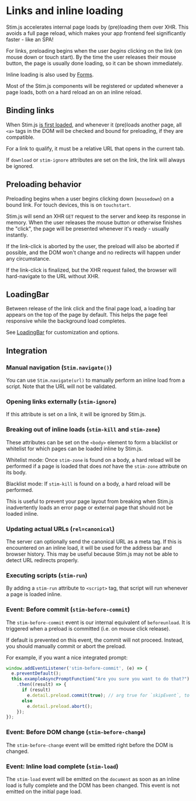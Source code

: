 # Links and inline loading
Stim.js accelerates internal page loads by (pre)loading them over XHR. This avoids a full page reload, which makes your app frontend feel significantly faster - like an SPA!

For links, preloading begins when the user *begins* clicking on the link (on mouse down or touch start). By the time the user releases their mouse button, the page is usually done loading, so it can be shown immediately.

Inline loading is also used by [Forms](./forms.md).

Most of the Stim.js components will be registered or updated whenever a page loads, both on a hard reload an on an inline reload. 

## Binding links
When Stim.js [is first loaded](installation.md), and whenever it (pre)loads another page, all `<a>` tags in the DOM will be checked and bound for preloading, if they are compatible.

For a link to qualify, it must be a relative URL that opens in the current tab.

If `download` or `stim-ignore` attributes are set on the link, the link will always be ignored.

## Preloading behavior
Preloading begins when a user begins clicking down (`mousedown`) on a bound link. For touch devices, this is on `touchstart`.

Stim.js will send an XHR `GET` request to the server and keep its response in memory. When the user releases the mouse button or otherwise finishes the "click", the page will be presented whenever it's ready - usually instantly.


If the link-click is aborted by the user, the preload will also be aborted if possible, and the DOM won't change and no redirects will happen under any circumstance.

If the link-click is finalized, but the XHR request failed, the browser will hard-navigate to the URL without XHR.

## LoadingBar
Between release of the link click and the final page load, a loading bar appears on the top of the page by default. This helps the page feel responsive while the background load completes. 

See [LoadingBar](./loadingbar.md) for customization and options.

## Integration

### Manual navigation (`Stim.navigate()`)
You can use `Stim.navigate(url)` to manually perform an inline load from a script. Note that the URL will not be validated.

### Opening links externally (`stim-ignore`)
If this attribute is set on a link, it will be ignored by Stim.js.

### Breaking out of inline loads (`stim-kill` and `stim-zone`)
These attributes can be set on the `<body>` element to form a blacklist or whitelist for which pages can be loaded inline by Stim.js.

Whitelist mode: Once `stim-zone` is found on a body, a hard reload will be performed if a page is loaded that does *not* have the `stim-zone` attribute on its body.

Blacklist mode: If `stim-kill` is found on a body, a hard reload will be performed.

This is useful to prevent your page layout from breaking when Stim.js inadvertently loads an error page or external page that should not be loaded inline.     

### Updating actual URLs (`rel=canonical`)
The server can optionally send the canonical URL as a meta tag. If this is encountered on an inline load, it will be used for the address bar and browser history. This may be useful because Stim.js may not be able to detect URL redirects properly.

### Executing scripts (`stim-run`)
By adding a `stim-run` attribute to `<script>` tag, that script will run whenever a page is loaded inline.

### Event: Before commit (`stim-before-commit`)
The `stim-before-commit` event is our internal equivalent of `beforeunload`. It is triggered when a preload is committed (i.e. on mouse click release).

If default is prevented on this event, the commit will not proceed.  Instead, you should manually commit or abort the preload.

For example, if you want a nice integrated prompt:

```javascript
window.addEventListener('stim-before-commit', (e) => {
  e.preventDefault();
  this.exampleAsyncPromptFunction("Are you sure you want to do that?")
    .then((result) => {
      if (result)
        e.detail.preload.commit(true); // arg true for `skipEvent`, to prevent loop
      else
        e.detail.preload.abort();
    });
});
```



### Event: Before DOM change (`stim-before-change`)
The `stim-before-change` event will be emitted right before the DOM is changed.

### Event: Inline load complete (`stim-load`)
The `stim-load` event will be emitted on the `document` as soon as an inline load is fully complete and the DOM has been changed. This event is not emitted on the initial page load.
